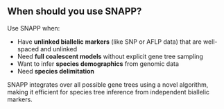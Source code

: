 ## When should you use SNAPP?

Use SNAPP when:
- Have **unlinked biallelic markers** (like SNP or AFLP data) that are well-spaced and unlinked
- Need **full coalescent models** without explicit gene tree sampling
- Want to infer **species demographics** from genomic data
- Need **species delimitation**

SNAPP integrates over all possible gene trees using a novel algorithm, making it efficient for species tree inference from independent biallelic markers.
